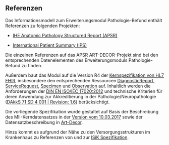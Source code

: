 ## Referenzen

Das Informationsmodell zum Erweiterungsmodul Pathologie-Befund enthält Referenzen zu folgenden Projekten: 

* [IHE Anatomic Pathology Structured Report (APSR)](https://wiki.ihe.net/index.php/Anatomic_Pathology_Structured_Report) 

* [International Patient Summary (IPS)](http://hl7.org/fhir/uv/ips/history.html)

Die einzelnen Referenzen auf das APSR ART-DECOR-Projekt sind bei den entsprechenden Datenelementen des Erweiterungsmoduls Pathologie-Befund zu finden. 

Außerdem baut das Modul auf die Version R4 der [Kernspezifikation von HL7 FHIR](http://hl7.org/fhir/r4), insbesondere den entsprechenden Ressourcen [DiagnosticReport](http://hl7.org/fhir/r4/diagnosticreport.html), [ServiceRequest](http://hl7.org/fhir/r4/servicerequest.html), [Specimen](http://hl7.org/fhir/r4/specimen.html) und [Observation](http://hl7.org/fhir/r4/observation.html) auf. Inhaltlich werden die Anforderungen der [DIN EN ISO/IEC 17020:2012](https://www.din.de/de/mitwirken/normenausschuesse/nqsz/veroeffentlichungen/wdc-beuth:din21:146320816) und technische Kriterien für deren Anwendung zur Akkreditierung in der Pathologie/Neuropathologie ([DAkkS 71 SD 4 001 | Revision: 1.6](https://www.dakks.de/files/Dokumentensuche/Dateien/71%20SD%204%20001_Anforderungskatalog%20Pathologie_20170428_v1.6.pdf)) berücksichtigt. 

Die vorliegende Spezifikation wurde gestaltet auf Basis der Beschreibung des MII-Kerndatensatzes in der [Version vom 10.03.2017](https://www.medizininformatik-initiative.de/sites/default/files/inline-files/MII_04_Kerndatensatz_1-0.pdf) sowie der Datensatzbeschreibung in [Art-Decor](https://art-decor.org/art-decor/decor-project--mide\-). 

Hinzu kommt es aufgrund der Nähe zu den Versorgungsstrukturen im Krankenhaus zu Referenzen von und zur [ISiK Spezifikation](https://simplifier.net/packages/de.gematik.isik-basismodul/4.0.1).
